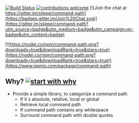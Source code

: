[![Build Status](https://travis-ci.org/sliepe/command-path.png?branch=master)](https://travis-ci.org/sliepe/command-path)
[![contributions welcome](https://img.shields.io/badge/contributions-welcome-brightgreen.svg?style=flat)](https://github.com/sliepe/command-path/issues)
[![Join the chat at https://gitter.im/sliepe/command-path](https://badges.gitter.im/Join%20Chat.svg)](https://gitter.im/sliepe/command-path?utm_source=badge&utm_medium=badge&utm_campaign=pr-badge&utm_content=badge)

[![https://nodei.co/npm/command-path.png?downloads=true&downloadRank=true&stars=true](https://nodei.co/npm/command-path.png?downloads=true&downloadRank=true&stars=true)](https://www.npmjs.com/package/command-path)

## Why? [![start with why](https://img.shields.io/badge/start%20with-why%3F-brightgreen.svg?style=flat)](http://www.ted.com/talks/simon_sinek_how_great_leaders_inspire_action)
* Provide a simple library, to categorize a command path
    * If it`s absolute, relative, local or global
    * Retrieve local command path
    * If command path contains any whitespace
    * Surround command path with double quotes